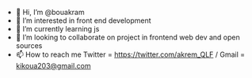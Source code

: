 - 👋 Hi, I’m @bouakram
- 👀 I’m interested in front end development 
- 🌱 I’m currently learning js
- 💞️ I’m looking to collaborate on project in frontend web dev and open sources 
- 📫 How to reach me Twitter = https://twitter.com/akrem_QLF / Gmail = kikoua203@gmail.com
